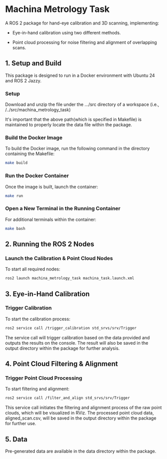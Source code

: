 # Machina Metrology Task
A ROS 2 package for hand-eye calibration and 3D scanning, implementing:

 - Eye-in-hand calibration using two different methods.

 - Point cloud processing for noise filtering and alignment of overlapping scans.

## 1. Setup and Build
This package is designed to run in a Docker environment with Ubuntu 24 and ROS 2 Jazzy.

### Setup 

Download and unzip the file under the .../src directory of a workspace
(i.e., /../src/machina_metrology_task)

It's important that the above path(which is specified in Makefile) is maintained to properly locate the data file within the package.

### Build the Docker Image

To build the Docker image, run the following command in the directory containing the Makefile:

```bash
make build
```

### Run the Docker Container

Once the image is built, launch the container:

```bash
make run 
```

### Open a New Terminal in the Running Container

For additional terminals within the container:

```bash
make bash 
```

## 2. Running the ROS 2 Nodes

### Launch the Calibration & Point Cloud Nodes

To start all required nodes:

```bash
ros2 launch machina_metrology_task machina_task.launch.xml
```

## 3. Eye-in-Hand Calibration

### Trigger Calibration

To start the calibration process:
```bash
ros2 service call /trigger_calibration std_srvs/srv/Trigger
```
The service call will trigger calibration based on the data provided and outputs the results on the console. 
The result will also be saved in the output directory within the package for further analysis. 

## 4. Point Cloud Filtering & Alignment

### Trigger Point Cloud Processing

To start filtering and alignment:
```bash
ros2 service call /filter_and_align std_srvs/srv/Trigger
```

This service call initiates the filtering and alignment process of the raw point clouds, which will be visualized in RViz. 
The processed point cloud data, aligned_scan.csv, will be saved in the output directory within the package for further use. 


## 5. Data

Pre-generated data are available in the data directory within the package.
